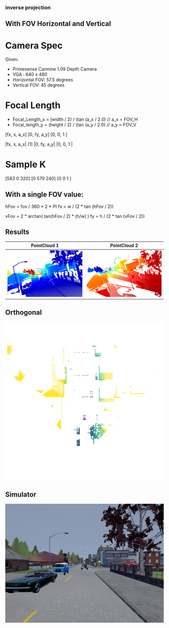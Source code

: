 ### inverse projection

## With FOV Horizontal and Vertical

# Camera Spec
Given: 
- Primesense Carmine 1.09 Depth Camera
- VGA : 640 x 480
- Horizontal FOV: 57.5 degrees
- Vertical FOV: 45 degrees

# Focal Length
- Focal_Length_x = (width / 2) / (tan (a_x / 2.0)  // a_x = FOV_H
- Focal_length_y = (height / 2) / (tan (a_y / 2.0)  // a_y = FOV_V

[fx, s, a_x]
[0, fy, a_y]
[0, 0, 1   ]

|fx, s, a_x|                            (1)
|0, fy, a_y|
|0, 0, 1   |


# Sample K
[583 0 320]
[0 579 240]
[0 0   1  ]


## With a single FOV value:

hFov = fov / 360 * 2 * PI
fx = w / (2 * tan (hFov / 2))

vFov = 2 * arctan( tan(hFov / 2) * (h/w) )
fy = h / (2 * tan (vFov / 2))

## Results

PointCloud 1 | PointCloud 2
------------ | -------------
![cell 1](https://github.com/dparksports/inverse-projection/blob/master/pointcloud.png) | ![cell 2](https://github.com/dparksports/inverse-projection/blob/master/cloudpoint2.png)

Orthogonal 
------------ 
![cell 2](https://github.com/dparksports/inverse-projection/blob/master/orthogonal2.png)

Simulator 
------------ 
![cell 2](https://github.com/dparksports/inverse-projection/blob/master/rgb.png)



